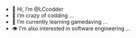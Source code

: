 - 👋 Hi, I’m @LCcodder
- 👀 I’m crazy of codding ...
- 🌱 I’m currently learning gamedaving ...
- 👁️ I'm also interested in software engineering ...

<!---
LCcodder/LCcodder is a ✨ special ✨ repository because its `README.md` (this file) appears on your GitHub profile.
You can click the Preview link to take a look at your changes.
--->

